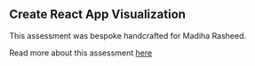 ## Create React App Visualization

This assessment was bespoke handcrafted for Madiha Rasheed.

Read more about this assessment [here](https://react.eogresources.com)
